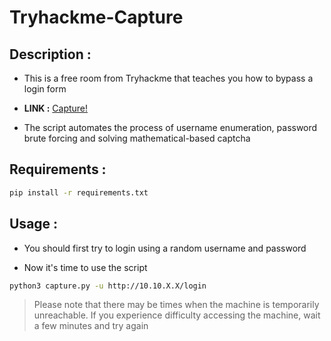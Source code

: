 # Tryhackme-Capture

## Description : 
* This is a free room from Tryhackme that teaches you how to bypass a login form

* **LINK :** [Capture!](https://tryhackme.com/room/capture)

* The script automates the process of username enumeration, password brute forcing and solving mathematical-based captcha

## Requirements : 
```bash
pip install -r requirements.txt
```
## Usage :

* You should first try to login using a random username and password

* Now it's time to use the script 

```bash
python3 capture.py -u http://10.10.X.X/login
```

> Please note that there may be times when the machine is temporarily unreachable. If you experience difficulty accessing the machine,  wait a few minutes and try again
